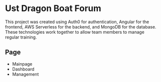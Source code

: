 # Ust Dragon Boat Forum

This project was created using Auth0 for authentication, Angular for the frontend, AWS Serverless for the backend, and MongoDB for the database. These technologies work together to allow team members to manage regular training.

## Page

- Mainpage
- Dashboard
- Management
